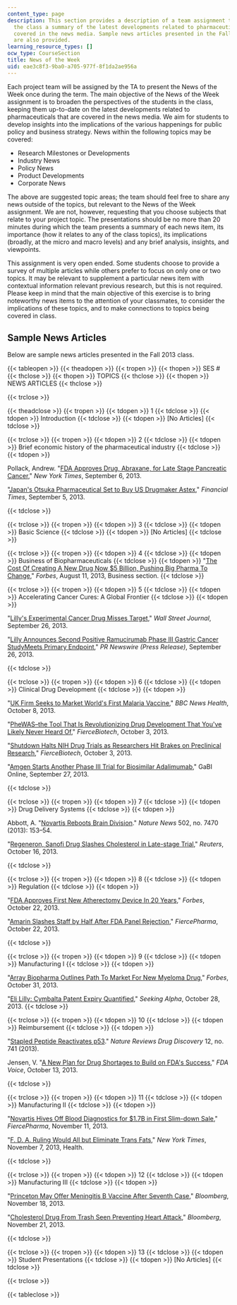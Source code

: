 ```yaml
---
content_type: page
description: This section provides a description of a team assignment to present to
  the class a summary of the latest developments related to pharmaceuticals that are
  covered in the news media. Sample news articles presented in the Fall 2013 class
  are also provided.
learning_resource_types: []
ocw_type: CourseSection
title: News of the Week
uid: eae3c8f3-9ba0-a705-977f-8f1da2ae956a
---
```


Each project team will be assigned by the TA to present the News of the Week once during the term. The main objective of the News of the Week assignment is to broaden the perspectives of the students in the class, keeping them up-to-date on the latest developments related to pharmaceuticals that are covered in the news media. We aim for students to develop insights into the implications of the various happenings for public policy and business strategy. News within the following topics may be covered:

*   Research Milestones or Developments
*   Industry News
*   Policy News
*   Product Developments
*   Corporate News

The above are suggested topic areas; the team should feel free to share any news outside of the topics, but relevant to the News of the Week assignment. We are not, however, requesting that you choose subjects that relate to your project topic. The presentations should be no more than 20 minutes during which the team presents a summary of each news item, its importance (how it relates to any of the class topics), its implications (broadly, at the micro and macro levels) and any brief analysis, insights, and viewpoints.

This assignment is very open ended. Some students choose to provide a survey of multiple articles while others prefer to focus on only one or two topics. It may be relevant to supplement a particular news item with contextual information relevant previous research, but this is not required. Please keep in mind that the main objective of this exercise is to bring noteworthy news items to the attention of your classmates, to consider the implications of these topics, and to make connections to topics being covered in class.

Sample News Articles
--------------------

Below are sample news articles presented in the Fall 2013 class.

{{< tableopen >}}
{{< theadopen >}}
{{< tropen >}}
{{< thopen >}}
SES #
{{< thclose >}}
{{< thopen >}}
TOPICS
{{< thclose >}}
{{< thopen >}}
NEWS ARTICLES
{{< thclose >}}

{{< trclose >}}

{{< theadclose >}}
{{< tropen >}}
{{< tdopen >}}
1
{{< tdclose >}}
{{< tdopen >}}
Introduction
{{< tdclose >}}
{{< tdopen >}}
\[No Articles\]
{{< tdclose >}}

{{< trclose >}}
{{< tropen >}}
{{< tdopen >}}
2
{{< tdclose >}}
{{< tdopen >}}
Brief economic history of the pharmaceutical industry
{{< tdclose >}}
{{< tdopen >}}


Pollack, Andrew. "[FDA Approves Drug, Abraxane, for Late Stage Pancreatic Cancer](http://www.nytimes.com/2013/09/07/business/fda-approves-drug-for-late-stage-pancreatic-cancer.html?_r=0)," _New York Times_, September 6, 2013.

"[Japan's Otsuka Pharmaceutical Set to Buy US Drugmaker Astex](http://www.ft.com/cms/s/0/155636ec-1612-11e3-856f-00144feabdc0.html#axzz3F75yDB8q)," _Financial Times_, September 5, 2013.


{{< tdclose >}}

{{< trclose >}}
{{< tropen >}}
{{< tdopen >}}
3
{{< tdclose >}}
{{< tdopen >}}
Basic Science
{{< tdclose >}}
{{< tdopen >}}
\[No Articles\]
{{< tdclose >}}

{{< trclose >}}
{{< tropen >}}
{{< tdopen >}}
4
{{< tdclose >}}
{{< tdopen >}}
Business of Biopharmaceuticals
{{< tdclose >}}
{{< tdopen >}}
"[The Cost Of Creating A New Drug Now $5 Billion, Pushing Big Pharma To Change](http://www.forbes.com/sites/matthewherper/2013/08/11/how-the-staggering-cost-of-inventing-new-drugs-is-shaping-the-future-of-medicine/)," _Forbes_, August 11, 2013, Business section.
{{< tdclose >}}

{{< trclose >}}
{{< tropen >}}
{{< tdopen >}}
5
{{< tdclose >}}
{{< tdopen >}}
Accelerating Cancer Cures: A Global Frontier
{{< tdclose >}}
{{< tdopen >}}


"[Lilly's Experimental Cancer Drug Misses Target](https://www.wsj.com/articles/no-headline-available-1380196087)," _Wall Street Journal_, September 26, 2013.

"[Lilly Announces Second Positive Ramucirumab Phase III Gastric Cancer StudyMeets Primary Endpoint](http://article.wn.com/view/2013/09/26/Lilly_Announces_Second_Positive_Ramucirumab_Phase_III_Gastri_v/)," _PR Newswire (Press Release)_, September 26, 2013.


{{< tdclose >}}

{{< trclose >}}
{{< tropen >}}
{{< tdopen >}}
6
{{< tdclose >}}
{{< tdopen >}}
Clinical Drug Development
{{< tdclose >}}
{{< tdopen >}}


"[UK Firm Seeks to Market World's First Malaria Vaccine](http://www.bbc.com/news/health-24431510)," _BBC News Health_, October 8, 2013.

"[PheWAS–the Tool That Is Revolutionizing Drug Development That You've Likely Never Heard Of](http://www.fiercebiotech.com/story/industry-voices-phewas-tool-thats-revolutionizing-drug-development-youve-li/2013-10-03)," _FierceBiotech_, October 3, 2013.

"[Shutdown Halts NIH Drug Trials as Researchers Hit Brakes on Preclinical Research](http://www.fiercebiotech.com/story/shutdown-means-no-new-nih-trials-halted-preclinical-research/2013-10-03)," _FierceBiotech_, October 3, 2013.

"[Amgen Starts Another Phase III Trial for Biosimilar Adalimumab](http://www.gabionline.net/Biosimilars/News/Amgen-to-start-phase-III-trial-for-biosimilar-adalimumab)," GaBI Online, September 27, 2013.


{{< tdclose >}}

{{< trclose >}}
{{< tropen >}}
{{< tdopen >}}
7
{{< tdclose >}}
{{< tdopen >}}
Drug Delivery Systems
{{< tdclose >}}
{{< tdopen >}}


Abbott, A. "[Novartis Reboots Brain Division](http://dx.doi.org/10.1038/502153a)." _Nature News_ 502, no. 7470 (2013): 153–54.

"[Regeneron, Sanofi Drug Slashes Cholesterol in Late-stage Trial](https://www.reuters.com/article/us-regeneron-sanofi-cholesterol/regeneron-sanofi-drug-slashes-cholesterol-in-late-stage-trial-idUSBRE99F04220131016)," _Reuters_, October 16, 2013.


{{< tdclose >}}

{{< trclose >}}
{{< tropen >}}
{{< tdopen >}}
8
{{< tdclose >}}
{{< tdopen >}}
Regulation
{{< tdclose >}}
{{< tdopen >}}


"[FDA Approves First New Atherectomy Device In 20 Years](http://www.forbes.com/sites/larryhusten/2013/10/22/fda-approves-first-new-atherectomy-device-in-20-years/)," _Forbes_, October 22, 2013.

"[Amarin Slashes Staff by Half After FDA Panel Rejection](http://www.fiercepharma.com/story/amarin-slashes-staff-half/2013-10-22)," _FiercePharma_, October 22, 2013.


{{< tdclose >}}

{{< trclose >}}
{{< tropen >}}
{{< tdopen >}}
9
{{< tdclose >}}
{{< tdopen >}}
Manufacturing I
{{< tdclose >}}
{{< tdopen >}}


"[Array Biopharma Outlines Path To Market For New Myeloma Drug](http://www.forbes.com/sites/matthewherper/2013/10/31/array-biopharma-outlines-path-to-market-for-new-myeloma-drug/)," _Forbes_, October 31, 2013.

"[Eli Lilly: Cymbalta Patent Expiry Quantified](https://seekingalpha.com/article/1778932-eli-lilly-cymbalta-patent-expiry-quantified)," _Seeking Alpha_, October 28, 2013.
{{< tdclose >}}

{{< trclose >}}
{{< tropen >}}
{{< tdopen >}}
10
{{< tdclose >}}
{{< tdopen >}}
Reimbursement
{{< tdclose >}}
{{< tdopen >}}


"[Stapled Peptide Reactivates p53](http://www.nature.com/nrd/journal/v12/n10/full/nrd4133.html)." _Nature Reviews Drug Discovery_ 12, no. 741 (2013).

Jensen, V. "[A New Plan for Drug Shortages to Build on FDA's Success](http://blogs.fda.gov/fdavoice/index.php/2013/10/a-new-plan-for-drug-shortages-to-build-on-fdas-success/)," _FDA Voice_, October 13, 2013.


{{< tdclose >}}

{{< trclose >}}
{{< tropen >}}
{{< tdopen >}}
11
{{< tdclose >}}
{{< tdopen >}}
Manufacturing II
{{< tdclose >}}
{{< tdopen >}}


"[Novartis Hives Off Blood Diagnostics for $1.7B in First Slim-down Sale](http://www.fiercepharma.com/story/novartis-hives-blood-diagnostics-17b-first-slim-down-sale/2013-11-11)," _FiercePharma_, November 11, 2013.

"[F. D. A. Ruling Would All but Eliminate Trans Fats](http://www.nytimes.com/2013/11/08/health/fda-trans-fats.html?pagewanted=all)," _New York Times_, November 7, 2013, Health.


{{< tdclose >}}

{{< trclose >}}
{{< tropen >}}
{{< tdopen >}}
12
{{< tdclose >}}
{{< tdopen >}}
Manufacturing III
{{< tdclose >}}
{{< tdopen >}}


"[Princeton May Offer Meningitis B Vaccine After Seventh Case](http://www.bloomberg.com/news/2013-11-18/princeton-university-awaits-word-on-meningitis-vaccine.html)," _Bloomberg_, November 18, 2013.

"[Cholesterol Drug From Trash Seen Preventing Heart Attack](http://www.bloomberg.com/news/2013-11-20/cholesterol-drug-from-trash-seen-preventing-heart-attack-health.html)," _Bloomberg_, November 21, 2013.


{{< tdclose >}}

{{< trclose >}}
{{< tropen >}}
{{< tdopen >}}
13
{{< tdclose >}}
{{< tdopen >}}
Student Presentations
{{< tdclose >}}
{{< tdopen >}}
\[No Articles\]
{{< tdclose >}}

{{< trclose >}}

{{< tableclose >}}